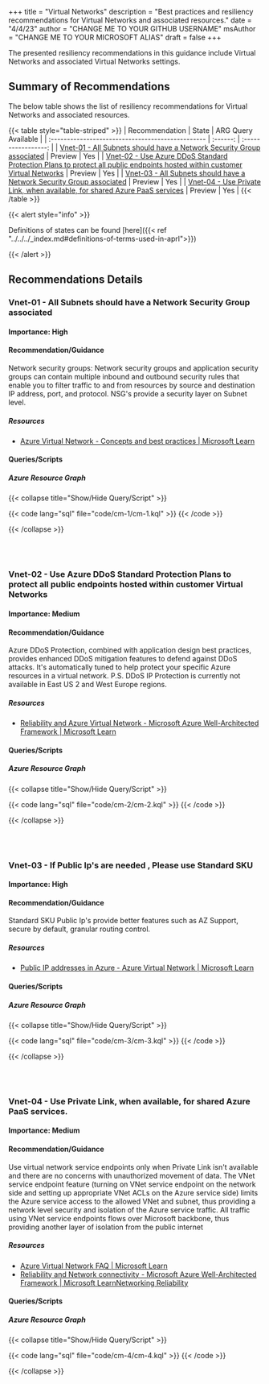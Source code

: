 +++
title = "Virtual Networks"
description = "Best practices and resiliency recommendations for Virtual Networks and associated resources."
date = "4/4/23"
author = "CHANGE ME TO YOUR GITHUB USERNAME"
msAuthor = "CHANGE ME TO YOUR MICROSOFT ALIAS"
draft = false
+++

The presented resiliency recommendations in this guidance include Virtual Networks and associated Virtual Networks settings.

## Summary of Recommendations

The below table shows the list of resiliency recommendations for Virtual Networks and associated resources.

{{< table style="table-striped" >}}
| Recommendation                                    |  State   | ARG Query Available |
| :------------------------------------------------ | :------: | :-----------------: |
| [Vnet-01 - All Subnets should have a Network Security Group associated](#vnet-01---all-subnets-should-have-a-network-security-group-associated) | Preview  |         Yes         |
| [Vnet-02 - Use Azure DDoS Standard Protection Plans to protect all public endpoints hosted within customer Virtual Networks](#vnet-02---use-azure-ddos-standard-protection-plans-to-protect-all-public-endpoints-hosted-within-customer-virtual-networks) | Preview |         Yes          |
| [Vnet-03 - All Subnets should have a Network Security Group associated](#vnet-01---all-subnets-should-have-a-network-security-group-associated) | Preview  |         Yes         |
| [Vnet-04 - Use Private Link, when available, for shared Azure PaaS services](Vnet-04---Use-Private-Link,-when-available,-for-shared-Azure-PaaS-services) | Preview  |         Yes         |
{{< /table >}}

{{< alert style="info" >}}

Definitions of states can be found [here]({{< ref "../../../_index.md#definitions-of-terms-used-in-aprl">}})

{{< /alert >}}

## Recommendations Details

### Vnet-01 - All Subnets should have a Network Security Group associated

#### Importance: High

#### Recommendation/Guidance

Network security groups: Network security groups and application security groups can contain multiple inbound and outbound security rules that enable you to filter traffic to and from resources by source and destination IP address, port, and protocol. NSG's provide a security layer on Subnet level.

##### Resources

- [Azure Virtual Network - Concepts and best practices | Microsoft Learn](https://learn.microsoft.com/en-us/azure/virtual-network/concepts-and-best-practices)


#### Queries/Scripts

##### Azure Resource Graph

{{< collapse title="Show/Hide Query/Script" >}}

{{< code lang="sql" file="code/cm-1/cm-1.kql" >}} {{< /code >}}

{{< /collapse >}}

<br><br>

### Vnet-02 - Use Azure DDoS Standard Protection Plans to protect all public endpoints hosted within customer Virtual Networks

#### Importance: Medium

#### Recommendation/Guidance

Azure DDoS Protection, combined with application design best practices, provides enhanced DDoS mitigation features to defend against DDoS attacks. It's automatically tuned to help protect your specific Azure resources in a virtual network. P.S.  DDoS IP Protection is currently not available in East US 2 and West Europe regions.

##### Resources

- [Reliability and Azure Virtual Network - Microsoft Azure Well-Architected Framework | Microsoft Learn](https://learn.microsoft.com/en-us/azure/architecture/framework/services/networking/azure-virtual-network/reliability)

#### Queries/Scripts

##### Azure Resource Graph

{{< collapse title="Show/Hide Query/Script" >}}

{{< code lang="sql" file="code/cm-2/cm-2.kql" >}} {{< /code >}}

{{< /collapse >}}

<br><br>

### Vnet-03 - If Public Ip's are needed , Please use Standard SKU

#### Importance: High

#### Recommendation/Guidance

Standard SKU Public Ip's provide better features such as AZ Support, secure by default, granular routing control.

##### Resources

- [Public IP addresses in Azure - Azure Virtual Network | Microsoft Learn](https://learn.microsoft.com/en-us/azure/virtual-network/ip-services/public-ip-addresses)

#### Queries/Scripts

##### Azure Resource Graph

{{< collapse title="Show/Hide Query/Script" >}}

{{< code lang="sql" file="code/cm-3/cm-3.kql" >}} {{< /code >}}

{{< /collapse >}}

<br><br>

### Vnet-04 - Use Private Link, when available, for shared Azure PaaS services.

#### Importance: Medium

#### Recommendation/Guidance

Use virtual network service endpoints only when Private Link isn't available and there are no concerns with unauthorized movement of data. The VNet service endpoint feature (turning on VNet service endpoint on the network side and setting up appropriate VNet ACLs on the Azure service side) limits the Azure service access to the allowed VNet and subnet, thus providing a network level security and isolation of the Azure service traffic. All traffic using VNet service endpoints flows over Microsoft backbone, thus providing another layer of isolation from the public internet

##### Resources

- [Azure Virtual Network FAQ | Microsoft Learn](https://learn.microsoft.com/en-us/azure/virtual-network/virtual-networks-faq)
- [Reliability and Network connectivity - Microsoft Azure Well-Architected Framework | Microsoft LearnNetworking Reliability](https://learn.microsoft.com/en-us/azure/architecture/framework/services/networking/network-connectivity/reliability)

#### Queries/Scripts

##### Azure Resource Graph

{{< collapse title="Show/Hide Query/Script" >}}

{{< code lang="sql" file="code/cm-4/cm-4.kql" >}} {{< /code >}}

{{< /collapse >}}

<br><br>
